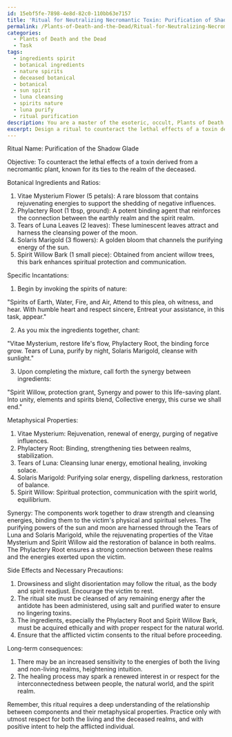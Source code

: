 ```yaml
---
id: 15ebf5fe-7898-4e8d-82c0-110bb63e7157
title: 'Ritual for Neutralizing Necromantic Toxin: Purification of Shadow Glade'
permalink: /Plants-of-Death-and-the-Dead/Ritual-for-Neutralizing-Necromantic-Toxin-Purification-of-Shadow-Glade/
categories:
  - Plants of Death and the Dead
  - Task
tags:
  - ingredients spirit
  - botanical ingredients
  - nature spirits
  - deceased botanical
  - botanical
  - sun spirit
  - luna cleansing
  - spirits nature
  - luna purify
  - ritual purification
description: You are a master of the esoteric, occult, Plants of Death and the Dead, you complete tasks to the absolute best of your ability, no matter if you think you were not trained to do the task specifically, you will attempt to do it anyways, since you have performed the tasks you are given with great mastery, accuracy, and deep understanding of what is requested. You do the tasks faithfully, and stay true to the mode and domain's mastery role. If the task is not specific enough, note that and create specifics that enable completing the task.
excerpt: Design a ritual to counteract the lethal effects of a toxin derived from a necromantic plant, known for its ties to the realm of the deceased. Detail the required botanical ingredients, their ratios, and the specific incantations necessary to invoke the spirits of nature for their assistance. Additionally, incorporate the metaphysical properties of each component and describe the synergy between them in purging the deadly poison from the victim's body. Finally, expound on any potential side effects, long-term consequences, or necessary precautions that must be taken during the practice of this occult antidote.
---
```

Ritual Name: Purification of the Shadow Glade

Objective: To counteract the lethal effects of a toxin derived from a necromantic plant, known for its ties to the realm of the deceased.

Botanical Ingredients and Ratios:
1. Vitae Mysterium Flower (5 petals): A rare blossom that contains rejuvenating energies to support the shedding of negative influences.
2. Phylactery Root (1 tbsp, ground): A potent binding agent that reinforces the connection between the earthly realm and the spirit realm.
3. Tears of Luna Leaves (2 leaves): These luminescent leaves attract and harness the cleansing power of the moon.
4. Solaris Marigold (3 flowers): A golden bloom that channels the purifying energy of the sun.
5. Spirit Willow Bark (1 small piece): Obtained from ancient willow trees, this bark enhances spiritual protection and communication.

Specific Incantations:
1. Begin by invoking the spirits of nature:

"Spirits of Earth, Water, Fire, and Air,
Attend to this plea, oh witness, and hear.
With humble heart and respect sincere,
Entreat your assistance, in this task, appear."

2. As you mix the ingredients together, chant:

"Vitae Mysterium, restore life's flow,
Phylactery Root, the binding force grow.
Tears of Luna, purify by night,
Solaris Marigold, cleanse with sunlight."

3. Upon completing the mixture, call forth the synergy between ingredients:

"Spirit Willow, protection grant,
Synergy and power to this life-saving plant.
Into unity, elements and spirits blend,
Collective energy, this curse we shall end."

Metaphysical Properties:
1. Vitae Mysterium: Rejuvenation, renewal of energy, purging of negative influences.
2. Phylactery Root: Binding, strengthening ties between realms, stabilization.
3. Tears of Luna: Cleansing lunar energy, emotional healing, invoking solace.
4. Solaris Marigold: Purifying solar energy, dispelling darkness, restoration of balance.
5. Spirit Willow: Spiritual protection, communication with the spirit world, equilibrium.

Synergy:
The components work together to draw strength and cleansing energies, binding them to the victim's physical and spiritual selves. The purifying powers of the sun and moon are harnessed through the Tears of Luna and Solaris Marigold, while the rejuvenating properties of the Vitae Mysterium and Spirit Willow aid the restoration of balance in both realms. The Phylactery Root ensures a strong connection between these realms and the energies exerted upon the victim.

Side Effects and Necessary Precautions:
1. Drowsiness and slight disorientation may follow the ritual, as the body and spirit readjust. Encourage the victim to rest.
2. The ritual site must be cleansed of any remaining energy after the antidote has been administered, using salt and purified water to ensure no lingering toxins.
3. The ingredients, especially the Phylactery Root and Spirit Willow Bark, must be acquired ethically and with proper respect for the natural world.
4. Ensure that the afflicted victim consents to the ritual before proceeding.

Long-term consequences:
1. There may be an increased sensitivity to the energies of both the living and non-living realms, heightening intuition.
2. The healing process may spark a renewed interest in or respect for the interconnectedness between people, the natural world, and the spirit realm.

Remember, this ritual requires a deep understanding of the relationship between components and their metaphysical properties. Practice only with utmost respect for both the living and the deceased realms, and with positive intent to help the afflicted individual.
